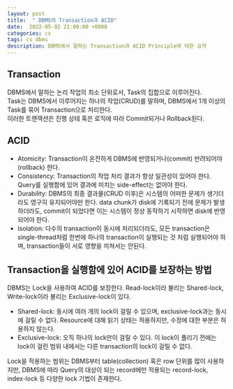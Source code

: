 ```yaml
---
layout: post
title:  " DBMS의 Transaction과 ACID"
date:  2022-05-02 21:00:00 +0900
categories: cs
tags: cs dbms
description: DBMS에서 말하는 Transaction과 ACID Principle에 대한 요약
---
```


## Transaction

DBMS에서 말하는 논리 작업의 최소 단위로서, Task의 집합으로 이루어진다.  
Task는 DBMS에서 이루어지는 하나의 작업(CRUD)를 말하며, DBMS에서 1개 이상의 Task를 묶어 Transaction으로 처리한다.  
이러한 트랜잭션은 진행 상테 혹은 로직에 따라 Commit되거나 Rollback된다.

## ACID

- Atomicity: Transaction이 온전하게 DBMS에 반영되거나(commit) 반려되어야(rollback) 한다.
- Consistency: Transaction의 작업 처리 결과가 항상 일관성이 있어야 한다. Query를 실행함에 있어 결과에 미치는 side-effect는 없어야 한다.
- Durability: DBMS의 최종 결과물(CRUD 이후)은 시스템의 어떠한 문제가 생기더라도 영구히 유지되어야만 한다. data chunk가 disk에 기록되기 전에 문제가 발생하더라도, commit이 되었다면 이는 시스템이 정상 동작하기 시작하면 disk에 반영되어야 한다.
- Isolation: 다수의 transaction이 동시에 처리되더라도, 모든 transaction은 single-thread처럼 한번에 하나의 transaction이 실행되는 것 처럼 실행되어야 하며, transaction들이 서로 영향을 끼쳐서는 안된다.

## Transaction을 실행함에 있어 ACID를 보장하는 방법

DBMS는 Lock을 사용하여 ACID를 보장한다.
Read-lock이라 불리는 Shared-lock, Write-lock이라 불리는 Exclusive-lock이 있다.

- Shared-lock: 동시에 여러 개의 lock이 걸릴 수 있으며, exclusive-lock과는 동시에 걸릴 수 없다. Resource에 대해 읽기 상태는 허용하지만, 수정에 대한 부분은 허용하지 않는다.
- Exclusive-lock: 오직 하나의 lock만이 걸릴 수 있다. 이 lock이 풀리기 전에는 lock이 걸린 범위 내에서는 다른 transaction의 lock이 걸릴 수 없다.

Lock을 적용하는 범위는 DBMS부터 table(collection) 혹은 row 단위를 많이 사용하지만, DBMS에 따라 Query의 대상이 되는 record에만 적용되는 record-lock, index-lock 등 다양한 lock 기법이 존재한다.